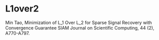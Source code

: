# L1over2

Min Tao, Minimization of L_1 Over L_2 for Sparse Signal Recovery with Convergence Guarantee
 SIAM Journal on Scientific Computing,  44 (2), A770-A797.
